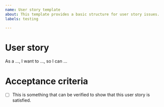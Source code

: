 ```yaml
---
name: User story template
about: This template provides a basic structure for user story issues.
labels: testing

---
```


# User story

As a ..., I want to ..., so I can ...

<!-- Ideally, this is in the issue title, but if not, you can put it here. If so, delete this section. -->

# Acceptance criteria

- [ ] This is something that can be verified to show that this user story is satisfied.
